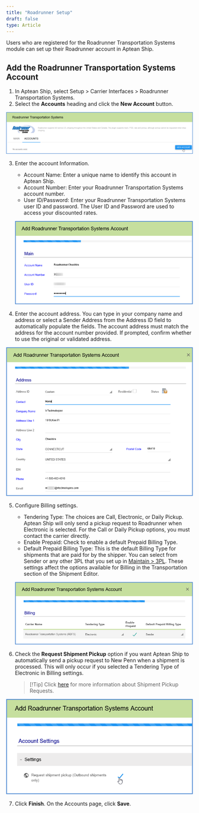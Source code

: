 ```yaml
---
title: "Roadrunner Setup"
draft: false
type: Article
---
```


Users who are registered for the Roadrunner Transportation Systems module can set up their Roadrunner account in Aptean Ship.
## Add the Roadrunner Transportation Systems Account


1. In Aptean Ship, select Setup > Carrier Interfaces > Roadrunner Transportation Systems.
2. Select the **Accounts** heading and click the **New Account** button.

![](assets/images/rr-1.png)

3. Enter the account Information.
	* Account Name: Enter a unique name to identify this account in Aptean Ship.
	* Account Number: Enter your Roadrunner Transportation Systems account number.
	* User ID/Password: Enter your Roadrunner Transportation Systems user ID and password. The User ID and Password are used to access your discounted rates.

	![](assets/images/rr-2-1.png)

4. Enter the account address. You can type in your company name and address or select a Sender Address from the Address ID field to automatically populate the fields. The account address must match the address for the account number provided. If prompted, confirm whether to use the original or validated address.

![](assets/images/rr-3.png)

5. Configure Billing settings.
	* Tendering Type: The choices are Call, Electronic, or Daily Pickup. Aptean Ship will only send a pickup request to Roadrunner when Electronic is selected. For the Call or Daily Pickup options, you must contact the carrier directly.
	* Enable Prepaid: Check to enable a default Prepaid Billing Type.
	* Default Prepaid Billing Type: This is the default Billing Type for shipments that are paid for by the shipper. You can select from Sender or any other 3PL that you set up in [Maintain > 3PL](3pl-overview.md). These settings affect the options available for Billing in the Transportation section of the Shipment Editor.

	![](assets/images/rr-4.png)

6. Check the **Request Shipment Pickup** option if you want Aptean Ship to automatically send a pickup request to New Penn when a shipment is processed. This will only occur if you selected a Tendering Type of Electronic in Billing settings.
	>[!Tip] Click [here](roadrunner-shipment-pickup-requests.md) for more information about Shipment Pickup Requests.
	
![](assets/images/rr-5.png)

7. Click **Finish**. On the Accounts page, click **Save**.


